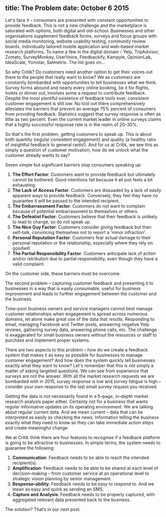 title: The Problem
date: October 6 2015
---
Let's face it – consumers are presented with constant opportunities to provide feedback. This is not a new challenge and the marketplace is saturated with options, both digital and old–school. Businesses and other organisations supplement feedback forms, surveys and focus groups with social media monitoring, website usability testing, community review boards, individually tailored mobile application and web–based market research platforms. To name a few in the digital domain – Yelp, TripAdvisor, Zomato, SurveyMonkey, UserVoice, Feedbackify, Kampyle, OpinionLab, IdeaScale, Yomstar, Satmetrix. The list goes on...

So why Critik? Do customers need another option to get their voices out there to the people that really want to know? We as customers are constantly bombarded with opportunities to tell businesses what we think. Survey forms abound and nearly every online booking, be it for flights, hotels or dinner out, involves some a request to contribute feedback. Despite the most plentiful existence of feedback tools ever, consistent customer engagement is still low.  No tool out there comprehensively alleviates the barriers that prevent an average 75% percent of consumers from providing feedback.  Statistics suggest that survey response is often as little as two percent. Even the current market leader in online surveys claims that a highly successful response rate is in the realm of 20–30%.

So that's the first problem, getting customers to speak up. This is about both quantity (regular consistent engagement) and quality (a healthy ratio of insightful feedback to general rants!). And for us at Critik, we see this as simply a question of customer motivation; how do we unlock what the customer already wants to say?

Seven simple but significant barriers stop consumers speaking up:

1. **The Effort Factor**: Customers want to provide feedback but ultimately cannot be bothered. Good intentions fail because it all just feels a bit exhausting.
2. **The Lack of Access Factor**: Customers are dissuaded by a lack of easily apparent ways to provide feedback.  Conversely, they feel they have no guarantee it will be passed to the intended recipient.
3. **The Embarrassment Factor**: Customers do not want to complain because of potential embarrassment to themselves or others.
4. **The Defeatist Factor**: Customers believe that their feedback is unlikely to lead to change, so do not speak up.
5. **The Nice Guy Factor**: Customers consider giving feedback but then self–talk, convincing themselves not to report a 'minor infraction'.
6. **Personal Reputation Factor**: Customers fear actual damage to their personal reputation or the relationship, especially where they rely on goodwill.
7. **The Partial Responsibility Factor**: Customers anticipate lack of action and/or retribution due to partial responsibility, even though they have a valid complaint.

On the customer side, these barriers must be overcome.

The second problem – capturing customer feedback and presenting it to businesses in a way that is easily consumable, useful for business improvement and leads to further engagement between the customer and the business.

Time–poor business owners and service managers cannot best manage customer relationships when engagement is spread across numerous domains, let alone make great use of the data that results. Responding to email, managing Facebook and Twitter posts, answering negative Yelp reviews, gathering survey data, answering phone calls, etc. The challenge is exaggerated for small business owners without the resources or staff to purchase and implement proper systems.

There are two aspects to this problem – how do we create a feedback system that makes it as easy as possible for businesses to manage customer engagement? And how does the system quickly tell businesses exactly what they want to know? Let's remember that this is not simply a matter of asking targeted questions. We can see from experience that surveys are not the answer. With all the market research requests we are bombarded with in 2015, survey response is low and survey fatigue is high – consider your own response to the last email survey request you received.

Getting the data is not necessarily found in a 5–page, in–depth market research analysis paper either. Certainly not for a business that wants regular informative updates on its operating environment. We are talking about regular current data.  And we mean current – data that can be interpreted as easily as checking the news. Information telling the business exactly what they need to know so they can take immediate action steps and create meaningful change.

We at Critik think there are four features to recognise if a feedback platform is going to be attractive to businesses.  In simple terms, the system needs to guarantee the following:

1. **Communication**: Feedback needs to be able to reach the intended recipient(s).
2. **Amplification**: Feedback needs to be able to be shared at each level of decision–making – from customer service at an operational level to strategic vision planning by senior management.
3. **Response–ability**: Feedback needs to be easy to respond to.  And we mean as easy and quick as sending an SMS.
4. **Capture and Analysis**: Feedback needs to be properly captured, with aggregated relevant data presented back to the business.

The solution? That’s in our next post.